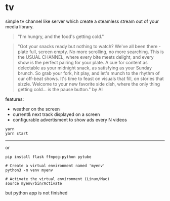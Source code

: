 # tv
simple tv channel like server which create a steamless stream out of your media library.

> "I'm hungry, and the food's getting cold."

> "Got your snacks ready but nothing to watch? We've all been there - plate full, screen empty. No more scrolling, no more searching. This is the USUAL CHANNEL, where every bite meets delight, and every show is the perfect pairing for your plate. A cue for content as delectable as your midnight snack, as satisfying as your Sunday brunch. So grab your fork, hit play, and let's munch to the rhythm of our off-beat shows. It's time to feast on visuals that fill, on stories that sizzle. Welcome to your new favorite side dish, where the only thing getting cold... is the pause button." by AI
 

features:
- weather on the screen
- current& next track displayed on a screen
- configurable advertisment to show ads every N videos

```cd node
yarn
yarn start
```


------

or 

```
pip install flask ffmpeg-python pytube

# Create a virtual environment named 'myenv'
python3 -m venv myenv

# Activate the virtual environment (Linux/Mac)
source myenv/bin/Activate
```

but python app is not finished

